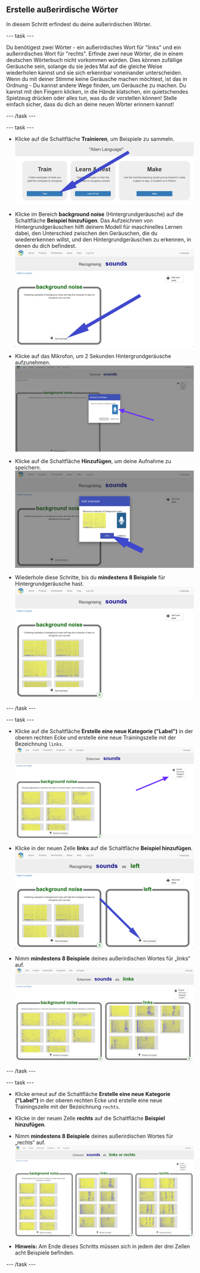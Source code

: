 ## Erstelle außerirdische Wörter
In diesem Schritt erfindest du deine außerirdischen Wörter.

--- task ---

Du benötigest zwei Wörter - ein außerirdisches Wort für "links" und ein außerirdisches Wort für "rechts". Erfinde zwei neue Wörter, die in einem deutschen Wörterbuch nicht vorkommen würden. Dies können zufällige Geräusche sein, solange du sie jedes Mal auf die gleiche Weise wiederholen kannst und sie sich erkennbar voneinander unterscheiden. Wenn du mit deiner Stimme keine Geräusche machen möchtest, ist das in Ordnung - Du kannst andere Wege finden, um Geräusche zu machen. Du kannst mit den Fingern klicken, in die Hände klatschen, ein quietschendes Spielzeug drücken oder alles tun, was du dir vorstellen können! Stelle einfach sicher, dass du dich an deine neuen Wörter erinnern kannst!

--- /task ---

--- task ---

+ Klicke auf die Schaltfläche **Trainieren**, um Beispiele zu sammeln. ![Pfeil, der auf die Schaltfläche "Trainieren" zeigt](images/click-train.png)

+ Klicke im Bereich **background noise** (Hintergrundgeräusche) auf die Schaltfläche **Beispiel hinzufügen**. Das Aufzeichnen von Hintergrundgeräuschen hilft deinem Modell für maschinelles Lernen dabei, den Unterschied zwischen den Geräuschen, die du wiedererkennen willst, und den Hintergrundgeräuschen zu erkennen, in denen du dich befindest. ![Pfeil, der auf die Schaltfläche "Beispiel hinzufügen" zeigt](images/background-noise-annotated.png)

+ Klicke auf das Mikrofon, um 2 Sekunden Hintergrundgeräusche aufzunehmen. ![Pfeil, der auf die Mikrofontaste zeigt](images/add-example-annotated.png)

+ Klicke auf die Schaltfläche **Hinzufügen**, um deine Aufnahme zu speichern. ![Pfeil, der auf die Schaltfläche "Hinzufügen" zeigt,](images/save-example-annotated.png)

+ Wiederhole diese Schritte, bis du **mindestens 8 Beispiele** für Hintergrundgeräusche hast. ![Zelle gefüllt mit 8 Hintergrundbeispielen](images/8-background.png)

--- /task ---

--- task ---

+ Klicke auf die Schaltfläche **Erstelle eine neue Kategorie ("Label")** in der oberen rechten Ecke und erstelle eine neue Trainingszelle mit der Bezeichnung `links`. ![Pfeil, der auf die Schaltfläche "Erstelle eine neue Kategorie" zeigt](images/8-background-annotated.png)

+ Klicke in der neuen Zelle **links** auf die Schaltfläche **Beispiel hinzufügen**. ![Pfeil, der auf die Schaltfläche "Beispiel hinzufügen" zeigt](images/left-empty-annotated.png)

+ Nimm **mindestens 8 Beispiele** deines außerirdischen Wortes für „links“ auf. ![Zelle, gefüllt mit 8 Beispielen für links](images/8-left.png)

--- /task ---


--- task ---

+ Klicke erneut auf die Schaltfläche **Erstelle eine neue Kategorie ("Label")** in der oberen rechten Ecke und erstelle eine neue Trainingszelle mit der Bezeichnung `rechts`.

+ Klicke in der neuen Zelle **rechts** auf die Schaltfläche **Beispiel hinzufügen**.

+ Nimm **mindestens 8 Beispiele** deines außerirdischen Wortes für „rechts“ auf. ![Zelle gefüllt mit 8 Beispielen für rechts](images/8-right.png)

+ **Hinweis:** Am Ende dieses Schritts müssen sich in jedem der drei Zellen acht Beispiele befinden.

--- /task ---
